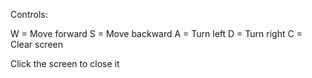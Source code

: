 Controls:

W = Move forward
S = Move backward
A = Turn left
D = Turn right
C = Clear screen

Click the screen to close it
